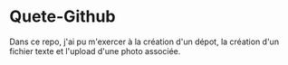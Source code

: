 # Quete-Github

Dans ce repo, j'ai pu m'exercer à la création d'un dépot, la création d'un fichier texte et l'upload d'une photo associée.
